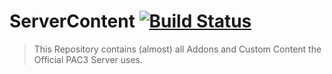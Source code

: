# ServerContent [![Build Status](https://travis-ci.org/PAC3-Server/ServerContent.svg?branch=master)](https://travis-ci.org/PAC3-Server/ServerContent)
> This Repository contains (almost) all Addons and Custom Content the Official PAC3 Server uses.
